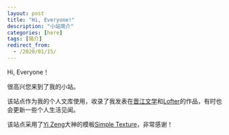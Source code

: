 ```yaml
---
layout: post
title: "Hi, Everyone!"
description: "小站简介"
categories: [here]
tags: [简介]
redirect_from:
  - /2020/01/15/
---
```

Hi, Everyone！

很高兴您来到了我的小站。

该站点作为我的个人文库使用，收录了我发表在[晋江文学][晋江文学]和[Lofter][Lofter]的作品，有时也会更新一些个人生活见闻。

该站点采用了[Yi Zeng][Yi Zeng]大神的模板[Simple Texture][Simple Texture]，非常感谢！

[晋江文学]: http://1740368.jjwxc.net
[Lofter]: https://xingjin068.lofter.com/
[Yi Zeng]: https://yizeng.me/
[Simple Texture]: https://github.com/yizeng/jekyll-theme-simple-texture
